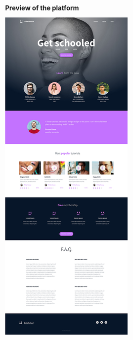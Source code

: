 ## Preview of the platform
![Alt Text](../html_advanced/img/1f4cd63ecc3a8c03b0f4309b74aca179e225aabf.jpg)